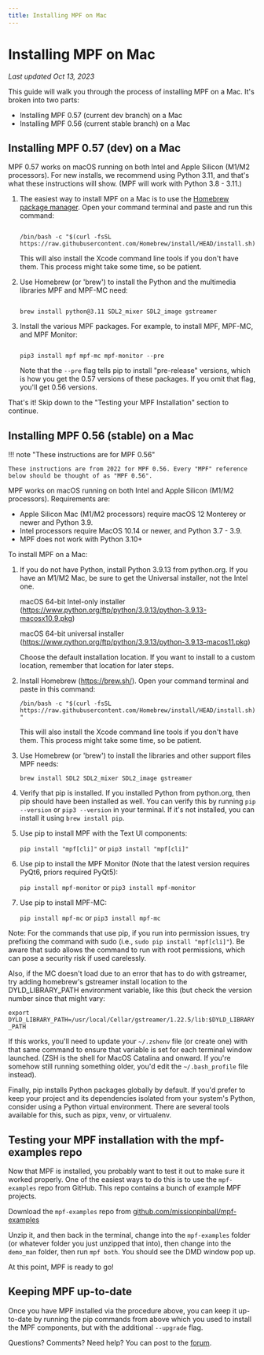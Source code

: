 ```yaml
---
title: Installing MPF on Mac
---
```


# Installing MPF on Mac

*Last updated Oct 13, 2023*

This guide will walk you through the process of installing MPF on a Mac. It's broken into two parts:

* Installing MPF 0.57 (current dev branch) on a Mac
* Installing MPF 0.56 (current stable branch) on a Mac

## Installing MPF 0.57 (dev) on a Mac

MPF 0.57 works on macOS running on both Intel and Apple Silicon (M1/M2
processors). For new installs, we recommend using Python 3.11, and that's
what these instructions will show. (MPF will work with Python 3.8 - 3.11.)

1.  The easiest way to install MPF on a Mac is to use the [Homebrew package manager](https://brew.sh).
    Open your command terminal and paste and run this command:

    ``` { .bash .copy}

    /bin/bash -c "$(curl -fsSL https://raw.githubusercontent.com/Homebrew/install/HEAD/install.sh)"

    ```

    This will also install the Xcode command line tools if you don't
    have them. This process might take some time, so be patient.

2. Use Homebrew (or 'brew') to install the Python and the multimedia libraries MPF and MPF-MC need:

    ``` { .bash .copy}

    brew install python@3.11 SDL2_mixer SDL2_image gstreamer

    ```

3. Install the various MPF packages. For example, to install MPF, MPF-MC, and MPF Monitor:

    ``` { .bash .copy}

    pip3 install mpf mpf-mc mpf-monitor --pre

    ```

   Note that the `--pre` flag tells pip to install "pre-release" versions, which is how you get the
   0.57 versions of these packages. If you omit that flag, you'll get 0.56 versions.

That's it! Skip down to the "Testing your MPF Installation" section to continue.

## Installing MPF 0.56 (stable) on a Mac

!!! note "These instructions are for MPF 0.56"

    These instructions are from 2022 for MPF 0.56. Every "MPF" reference below should be thought of as "MPF 0.56".

MPF works on macOS running on both Intel and Apple Silicon (M1/M2
processors). Requirements are:

* Apple Silicon Mac (M1/M2 processors) require macOS 12 Monterey or
    newer and Python 3.9.
* Intel processors require MacOS 10.14 or newer, and Python 3.7 - 3.9.
* MPF does not work with Python 3.10+

To install MPF on a Mac:

1.  If you do not have Python, install Python 3.9.13 from python.org. If
    you have an M1/M2 Mac, be sure to get the Universal installer, not
    the Intel one.

    macOS 64-bit Intel-only installer
    (<https://www.python.org/ftp/python/3.9.13/python-3.9.13-macosx10.9.pkg>)

    macOS 64-bit universal installer
    (<https://www.python.org/ftp/python/3.9.13/python-3.9.13-macos11.pkg>)

    Choose the default installation location. If you want to install to
    a custom location, remember that location for later steps.

2.  Install Homebrew (<https://brew.sh/>). Open your command terminal
    and paste in this command:

    `/bin/bash -c "$(curl -fsSL https://raw.githubusercontent.com/Homebrew/install/HEAD/install.sh)"`

    This will also install the Xcode command line tools if you don't
    have them. This process might take some time, so be patient.

3.  Use Homebrew (or 'brew') to install the libraries and other
    support files MPF needs:

    `brew install SDL2 SDL2_mixer SDL2_image gstreamer`

4.  Verify that pip is installed. If you installed Python from
    python.org, then pip should have been installed as well. You can
    verify this by running `pip --version` or `pip3 --version` in your
    terminal. If it's not installed, you can install it using
    `brew install pip`.

5.  Use pip to install MPF with the Text UI components:

    `pip install "mpf[cli]"` or `pip3 install "mpf[cli]"`

6.  Use pip to install the MPF Monitor (Note that the latest version
    requires PyQt6, priors required PyQt5):

    `pip install mpf-monitor` or `pip3 install mpf-monitor`

7.  Use pip to install MPF-MC:

    `pip install mpf-mc` or `pip3 install mpf-mc`

Note: For the commands that use pip, if you run into permission issues,
try prefixing the command with sudo (i.e.,
`sudo pip install "mpf[cli]"`). Be aware that sudo allows the command to
run with root permissions, which can pose a security risk if used
carelessly.

Also, if the MC doesn't load due to an error that has to do with gstreamer,
try adding homebrew's gstreamer install location to the DYLD_LIBRARY_PATH
environment variable, like this (but check the version number since that might vary:

`export DYLD_LIBRARY_PATH=/usr/local/Cellar/gstreamer/1.22.5/lib:$DYLD_LIBRARY_PATH`

If this works, you'll need to update your `~/.zshenv` file (or create one) with that same command to
ensure that variable is set for each terminal window launched. (ZSH is the shell for MacOS Catalina
and onward. If you're somehow still running something older, you'd edit the `~/.bash_profile` file instead).

Finally, pip installs Python packages globally by default. If you'd prefer
to keep your project and its dependencies isolated from your system's
Python, consider using a Python virtual environment. There are several
tools available for this, such as pipx, venv, or virtualenv.

## Testing your MPF installation with the mpf-examples repo

Now that MPF is installed, you probably want to test it out to make sure
it worked properly. One of the easiest ways to do this is to use the
`mpf-examples` repo from GitHub. This repo contains a bunch of example
MPF projects.

Download the `mpf-examples` repo from [github.com/missionpinball/mpf-examples](https://github.com/missionpinball/mpf-examples)

Unzip it, and then back in the terminal, change into the `mpf-examples` folder (or
whatever folder you just unzipped that into), then change into the
`demo_man` folder, then run `mpf both`. You should see
the DMD window pop up.

At this point, MPF is ready to go!

## Keeping MPF up-to-date

Once you have MPF installed via the procedure above, you can keep it
up-to-date by running the pip commands from above which you
used to install the MPF components, but with the additional `--upgrade` flag.

Questions? Comments? Need help? You can post to the [forum](../community/index.md).
